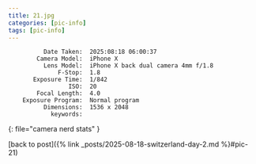 ```yaml
---
title: 21.jpg
categories: [pic-info]
tags: [pic-info]
---
```


```text
          Date Taken:  2025:08:18 06:00:37
        Camera Model:  iPhone X
          Lens Model:  iPhone X back dual camera 4mm f/1.8
              F-Stop:  1.8
       Exposure Time:  1/842
                 ISO:  20
        Focal Length:  4.0
    Exposure Program:  Normal program
          Dimensions:  1536 x 2048
            keywords:  
```
{: file="camera nerd stats" }

[back to post]({% link _posts/2025-08-18-switzerland-day-2.md %}#pic-21)